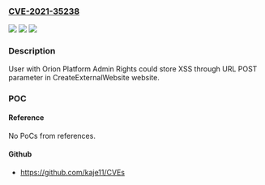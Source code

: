 ### [CVE-2021-35238](https://cve.mitre.org/cgi-bin/cvename.cgi?name=CVE-2021-35238)
![](https://img.shields.io/static/v1?label=Product&message=Orion%20Platform&color=blue)
![](https://img.shields.io/static/v1?label=Version&message=2020.2.6%20and%20previous%20versions%20%3C%202020.2.6%20HF1%20%20&color=brighgreen)
![](https://img.shields.io/static/v1?label=Vulnerability&message=CWE-79%20Cross-site%20Scripting%20(XSS)&color=brighgreen)

### Description

User with Orion Platform Admin Rights could store XSS through URL POST parameter in CreateExternalWebsite website.

### POC

#### Reference
No PoCs from references.

#### Github
- https://github.com/kaje11/CVEs

